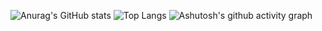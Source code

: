 ![Anurag's GitHub stats](https://github-readme-stats.vercel.app/api?username=naahi-i&show_icons=true&border_color=151b23&bg_color=00000000)
![Top Langs](https://github-readme-stats.vercel.app/api/top-langs/?username=naahi-i&show_icons=true&border_color=151b23&bg_color=00000000)
![Ashutosh's github activity graph](https://github-readme-activity-graph.vercel.app/graph?username=naahi-i&theme=github-compact)
